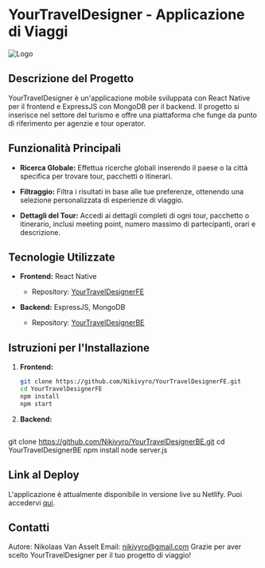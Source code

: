 # YourTravelDesigner - Applicazione di Viaggi

![Logo](link_al_tuo_logo.png)

## Descrizione del Progetto

YourTravelDesigner è un'applicazione mobile sviluppata con React Native per il frontend e ExpressJS con MongoDB per il backend. Il progetto si inserisce nel settore del turismo e offre una piattaforma che funge da punto di riferimento per agenzie e tour operator.

## Funzionalità Principali

- **Ricerca Globale:** Effettua ricerche globali inserendo il paese o la città specifica per trovare tour, pacchetti o itinerari.

- **Filtraggio:** Filtra i risultati in base alle tue preferenze, ottenendo una selezione personalizzata di esperienze di viaggio.

- **Dettagli del Tour:** Accedi ai dettagli completi di ogni tour, pacchetto o itinerario, inclusi meeting point, numero massimo di partecipanti, orari e descrizione.

## Tecnologie Utilizzate

- **Frontend:** React Native
  - Repository: [YourTravelDesignerFE](https://github.com/Nikivyro/YourTravelDesignerFE)

- **Backend:** ExpressJS, MongoDB
  - Repository: [YourTravelDesignerBE](https://github.com/Nikivyro/YourTravelDesignerBE)

## Istruzioni per l'Installazione

1. **Frontend:**
   ```bash
   git clone https://github.com/Nikivyro/YourTravelDesignerFE.git
   cd YourTravelDesignerFE
   npm install
   npm start

2. **Backend:**
   ```bash
  git clone https://github.com/Nikivyro/YourTravelDesignerBE.git
  cd YourTravelDesignerBE
  npm install
  node server.js

## Link al Deploy
L'applicazione è attualmente disponibile in versione live su Netlify. Puoi accedervi [qui](https://extraordinary-crisp-89cbee.netlify.app/).

## Contatti
Autore: Nikolaas Van Asselt
Email: nikivyro@gmail.com
Grazie per aver scelto YourTravelDesigner per il tuo progetto di viaggio!
